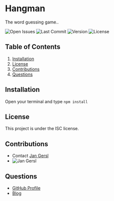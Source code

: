 # Hangman
The word guessing game..

![Open Issues](https://img.shields.io/github/issues-raw/jan-gersl/hangman)
![Last Commit](https://img.shields.io/github/last-commit/jan-gersl/hangman)
![Version](https://img.shields.io/github/package-json/v/jan-gersl/hangman)
![License](https://img.shields.io/github/license/jan-gersl/hangman)

## Table of Contents
1. [Installation](#Installation)
2. [License](#License)
3. [Contributions](#Contributions)
4. [Questions](#Questions)


## Installation
  Open your terminal and type ```npm install```

## License
This project is under the ISC license.

## Contributions
  * Contact [Jan Gersl](mailto:jan.gersl@thermofisher.com?subject=Contribution&body=Hi%2C%0D%0AI'd%20like%20to%20contribute%20to%20your%20project!)
  * ![Jan Gersl](https://avatars1.githubusercontent.com/u/53790967?v=4)

## Questions
  * [GitHub Profile](https://github.com/jan-gersl)
  * [Blog](jan.gersl.cz)

